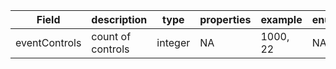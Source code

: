 |Field | description | type | properties | example | enum|
| ---| ---| ---| ---| ---| --- |
| eventControls | count of controls | integer | NA | 1000, 22 | NA|
